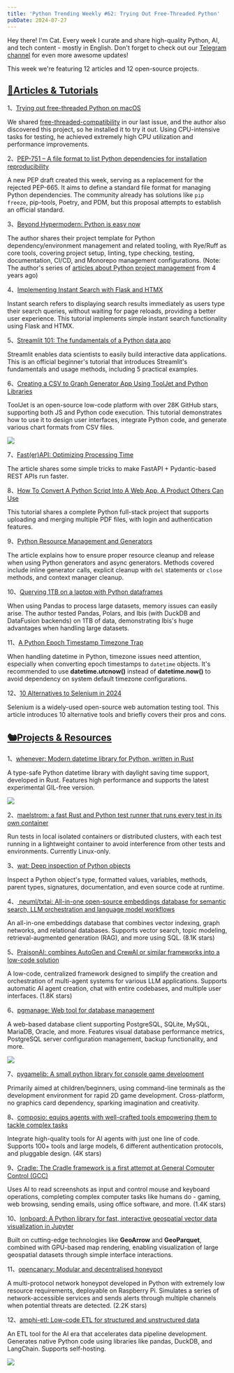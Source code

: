 ```yaml
---
title: 'Python Trending Weekly #62: Trying Out Free-Threaded Python'
pubDate: 2024-07-27
---
```


Hey there! I'm Cat. Every week I curate and share high-quality Python, AI, and tech content - mostly in English. Don't forget to check out our [Telegram channel](https://t.me/pythontrendingweekly) for even more awesome updates!

This week we're featuring 12 articles and 12 open-source projects.

## [🦄Articles & Tutorials](https://xiaobot.net/p/python_weekly)

1、[Trying out free-threaded Python on macOS](https://til.simonwillison.net/python/trying-free-threaded-python)

We shared [free-threaded-compatibility](https://github.com/Quansight-Labs/free-threaded-compatibility) in our last issue, and the author also discovered this project, so he installed it to try it out. Using CPU-intensive tasks for testing, he achieved extremely high CPU utilization and performance improvements.

2、[PEP-751 – A file format to list Python dependencies for installation reproducibility](https://peps.python.org/pep-0751/)

A new PEP draft created this week, serving as a replacement for the rejected PEP-665. It aims to define a standard file format for managing Python dependencies. The community already has solutions like `pip freeze`, pip-tools, Poetry, and PDM, but this proposal attempts to establish an official standard.

3、[Beyond Hypermodern: Python is easy now](https://rdrn.me/postmodern-python)

The author shares their project template for Python dependency/environment management and related tooling, with Rye/Ruff as core tools, covering project setup, linting, type checking, testing, documentation, CI/CD, and Monorepo management configurations. (Note: The author's series of [articles about Python project management](https://cjolowicz.github.io/posts/hypermodern-python-01-setup/) from 4 years ago)

4、[Implementing Instant Search with Flask and HTMX](https://python.plainenglish.io/implementing-instant-search-with-flask-and-htmx-7d5ea928fd65)

Instant search refers to displaying search results immediately as users type their search queries, without waiting for page reloads, providing a better user experience. This tutorial implements simple instant search functionality using Flask and HTMX.

5、[Streamlit 101: The fundamentals of a Python data app](https://blog.streamlit.io/streamlit-101-python-data-app/)

Streamlit enables data scientists to easily build interactive data applications. This is an official beginner's tutorial that introduces Streamlit's fundamentals and usage methods, including 5 practical examples.

6、[Creating a CSV to Graph Generator App Using ToolJet and Python Libraries](https://dev.to/tooljet/creating-a-csv-to-graph-generator-app-using-tooljet-and-python-libraries-18nb)

ToolJet is an open-source low-code platform with over 28K GitHub stars, supporting both JS and Python code execution. This tutorial demonstrates how to use it to design user interfaces, integrate Python code, and generate various chart formats from CSV files.

![](https://img.pythoncat.top/2024-07-26_tooljet.png)

7、[Fast(er)API: Optimizing Processing Time](https://fabridamicelli.github.io/posts/2023-07-13-optimize-fastapi.html)

The article shares some simple tricks to make FastAPI + Pydantic-based REST APIs run faster.

8、[How To Convert A Python Script Into A Web App, A Product Others Can Use](https://pybit.es/articles/from-python-script-to-web-app-and-product/)

This tutorial shares a complete Python full-stack project that supports uploading and merging multiple PDF files, with login and authentication features.

9、[Python Resource Management and Generators](https://samgeo.codes/python-generator-cleanup/)

The article explains how to ensure proper resource cleanup and release when using Python generators and async generators. Methods covered include inline generator calls, explicit cleanup with `del` statements or `close` methods, and context manager cleanup.

10、[Querying 1TB on a laptop with Python dataframes](https://ibis-project.org/posts/1tbc/)

When using Pandas to process large datasets, memory issues can easily arise. The author tested Pandas, Polars, and Ibis (with DuckDB and DataFusion backends) on 1TB of data, demonstrating Ibis's huge advantages when handling large datasets.

11、[A Python Epoch Timestamp Timezone Trap](https://nerderati.com/a-python-epoch-timestamp-timezone-trap/)

When handling datetime in Python, timezone issues need attention, especially when converting epoch timestamps to `datetime` objects. It's recommended to use **datetime.utcnow()** instead of **datetime.now()** to avoid dependency on system default timezone configurations.

12、[10 Alternatives to Selenium in 2024](https://www.cnblogs.com/zhuuque23/p/18316805)

Selenium is a widely-used open-source web automation testing tool. This article introduces 10 alternative tools and briefly covers their pros and cons.

## [🐿️Projects & Resources](https://xiaobot.net/p/python_weekly)

1、[whenever: Modern datetime library for Python, written in Rust](https://github.com/ariebovenberg/whenever)

A type-safe Python datetime library with daylight saving time support, developed in Rust. Features high performance and supports the latest experimental GIL-free version.

![](https://img.pythoncat.top/2024-07-26_python_whenever.png)

2、[maelstrom: a fast Rust and Python test runner that runs every test in its own container](https://github.com/maelstrom-software/maelstrom)

Run tests in local isolated containers or distributed clusters, with each test running in a lightweight container to avoid interference from other tests and environments. Currently Linux-only.

3、[wat: Deep inspection of Python objects](https://github.com/igrek51/wat)

Inspect a Python object's type, formatted values, variables, methods, parent types, signatures, documentation, and even source code at runtime.

4、[ neuml/txtai: All-in-one open-source embeddings database for semantic search, LLM orchestration and language model workflows](https://github.com/neuml/txtai)

An all-in-one embeddings database that combines vector indexing, graph networks, and relational databases. Supports vector search, topic modeling, retrieval-augmented generation (RAG), and more using SQL. (8.1K stars)

5、[PraisonAI: combines AutoGen and CrewAI or similar frameworks into a low-code solution](https://github.com/MervinPraison/PraisonAI)

A low-code, centralized framework designed to simplify the creation and orchestration of multi-agent systems for various LLM applications. Supports automatic AI agent creation, chat with entire codebases, and multiple user interfaces. (1.8K stars)

6、[pgmanage: Web tool for database management](https://github.com/commandprompt/pgmanage)

A web-based database client supporting PostgreSQL, SQLite, MySQL, MariaDB, Oracle, and more. Features visual database performance metrics, PostgreSQL server configuration management, backup functionality, and more.

![](https://img.pythoncat.top/2024-07-27_pgmanage.png)

7、[pygamelib: A small python library for console game development](https://github.com/pygamelib/pygamelib)

Primarily aimed at children/beginners, using command-line terminals as the development environment for rapid 2D game development. Cross-platform, no graphics card dependency, sparking imagination and creativity.

8、[composio: equips agents with well-crafted tools empowering them to tackle complex tasks](https://github.com/ComposioHQ/composio)

Integrate high-quality tools for AI agents with just one line of code. Supports 100+ tools and large models, 6 different authentication protocols, and pluggable design. (4K stars)

9、[Cradle: The Cradle framework is a first attempt at General Computer Control (GCC)](https://github.com/BAAI-Agents/Cradle)

Uses AI to read screenshots as input and control mouse and keyboard operations, completing complex computer tasks like humans do - gaming, web browsing, sending emails, using office software, and more. (1.4K stars)

10、[lonboard: A Python library for fast, interactive geospatial vector data visualization in Jupyter](https://github.com/developmentseed/lonboard)

Built on cutting-edge technologies like **GeoArrow** and **GeoParquet**, combined with GPU-based map rendering, enabling visualization of large geospatial datasets through simple interface interactions.

11、[opencanary: Modular and decentralised honeypot](https://github.com/thinkst/opencanary)

A multi-protocol network honeypot developed in Python with extremely low resource requirements, deployable on Raspberry Pi. Simulates a series of network-accessible services and sends alerts through multiple channels when potential threats are detected. (2.2K stars)

12、[amphi-etl: Low-code ETL for structured and unstructured data](https://github.com/amphi-ai/amphi-etl)

An ETL tool for the AI era that accelerates data pipeline development. Generates native Python code using libraries like pandas, DuckDB, and LangChain. Supports self-hosting.

![](https://img.pythoncat.top/2024-07-27-amphi-etl.png)